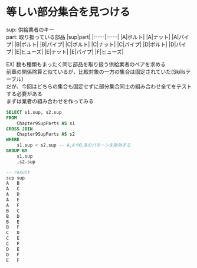 # 等しい部分集合を見つける
sup: 供給業者のキー  
part: 取り扱っている部品
|sup|part|
|:----|:----|
|A|ボルト|
|A|ナット|
|A|パイプ|
|B|ボルト|
|B|パイプ|
|C|ボルト|
|C|ナット|
|C|パイプ|
|D|ボルト|
|D|パイプ|
|E|ヒューズ|
|E|ナット|
|E|パイプ|
|F|ヒューズ|

EX) 数も種類もまったく同じ部品を取り扱う供給業者のペアを求める  
前章の関係除算と似ているが、比較対象の一方の集合は固定されていた(Skillsテーブル)  
だが、今回はどちらの集合も固定せずに部分集合同士の組み合わせ全てをテストする必要がある  
まずは業者の組み合わせを作ってみる  
``` sql
SELECT s1.sup, s2.sup
FROM
	Chapter9SupParts AS s1
CROSS JOIN
	Chapter9SupParts AS s2
WHERE
	s1.sup < s2.sup -- A,AやB,Bのパターンを除外する
GROUP BY
	s1.sup
	,s2.sup

-- result
sup	sup
A	B
A	C
A	D
A	E
A	F
B	C
B	D
B	E
B	F
C	D
C	E
C	F
D	E
D	F
E	F
```
